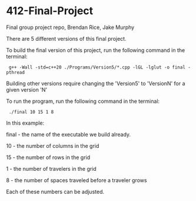 # 412-Final-Project
Final group project repo, Brendan Rice, Jake Murphy

There are 5 different versions of this final project.

To build the final version of this project, run the following command in the terminal: 

```
 g++ -Wall -std=c++20 ./Programs/Version5/*.cpp -lGL -lglut -o final -pthread
```

Building other versions require changing the 'Version5' to 'VersionN' for a given version 'N'

To run the program, run the following command in the terminal:

```
 ./final 10 15 1 8
```

In this example:

final - the name of the executable we build already.

10 - the number of columns in the grid

15 - the number of rows in the grid

1 - the number of travelers in the grid

8 - the number of spaces traveled before a traveler grows

Each of these numbers can be adjusted.
 

